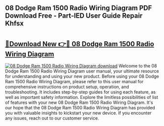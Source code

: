 ## 08 Dodge Ram 1500 Radio Wiring Diagram PDF Download Free - Part-lED User Guide Repair Khfsx

# <h2><a href="http://dfr8dli.blite.top/?on=08+Dodge+Ram+1500+Radio+Wiring+Diagram">🔗Download New 👉🔴 08 Dodge Ram 1500 Radio Wiring Diagram</a></h2>

[![08 Dodge Ram 1500 Radio Wiring Diagram download](https://i.imgur.com/lujVjoI.png)](http://dfr8dli.blite.top/?on=08+Dodge+Ram+1500+Radio+Wiring+Diagram)
Welcome to the 08 Dodge Ram 1500 Radio Wiring Diagram user manual, your ultimate resource for understanding and using your new product. Before using your 08 Dodge Ram 1500 Radio Wiring Diagram, please refer to this user manual for comprehensive instructions on product setup, operation, and troubleshooting. It includes step-by-step guides for using each feature, as well as important safety information. Explore the limitless possibilities of list of features with your new 08 Dodge Ram 1500 Radio Wiring Diagram. It's our hope that the 08 Dodge Ram 1500 Radio Wiring Diagram has provided you with valuable insights to kickstart your new device. If you encounter any issues, reach out to our customer service.
